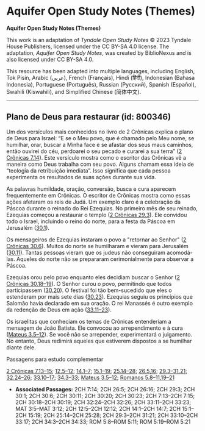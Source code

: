 # Aquifer Open Study Notes (Themes)

**Aquifer Open Study Notes (Themes)**

This work is an adaptation of *Tyndale Open Study Notes* © 2023 Tyndale House Publishers, licensed under the CC BY\-SA 4\.0 license. The adaptation, *Aquifer Open Study Notes*, was created by BiblioNexus and is also licensed under CC BY\-SA 4\.0\.

This resource has been adapted into multiple languages, including English, Tok Pisin, Arabic (عربي), French (Français), Hindi (हिंदी), Indonesian (Bahasa Indonesia), Portuguese (Português), Russian (Русский), Spanish (Español), Swahili (Kiswahili), and Simplified Chinese (简体中文).



--------------------------------

## Plano de Deus para restaurar (id: 800346)

Um dos versículos mais conhecidos no livro de 2 Crônicas explica o plano de Deus para Israel: “E se o Meu povo, que é chamado pelo Meu nome, se humilhar, orar, buscar a Minha face e se afastar dos seus maus caminhos, então ouvirei do céu, perdoarei o seu pecado e curarei a sua terra” ([2 Crônicas 7\.14](https://ref.ly/2Chr7:14)). Este versículo mostra como o escritor das Crônicas vê a maneira como Deus trabalha com seu povo. Alguns chamam essa ideia de “teologia da retribuição imediata”. Isso significa que cada pessoa experimenta os resultados de suas ações durante sua vida.

As palavras humildade, oração, conversão, busca e cura aparecem frequentemente em Crônicas. O escritor de Crônicas mostra como essas ações afetaram os reis de Judá. Um exemplo claro é a celebração da Páscoa durante o reinado do Rei Ezequias. No primeiro mês de seu reinado, Ezequias começou a restaurar o templo ([2 Crônicas 29\.3](https://ref.ly/2Chr29:3)). Ele convidou todo o Israel, incluindo o reino do norte, para a festa da Páscoa em Jerusalém ([30\.1](https://ref.ly/2Chr30:1)).

Os mensageiros de Ezequias instaram o povo a "retornar ao Senhor" ([2 Crônicas 30\.6](https://ref.ly/2Chr30:6)). Muitos do norte se humilharam e vieram para Jerusalém ([30\.11](https://ref.ly/2Chr30:11)). Tantas pessoas vieram que os judeus não conseguiram acomodá\-las. Aqueles do norte não se prepararam cerimonialmente para observar a Páscoa.

Ezequias orou pelo povo enquanto eles decidiam buscar o Senhor ([2 Crônicas 30\.18–19](https://ref.ly/2Chr30:18-2Chr30:19)). O Senhor curou o povo, permitindo que todos participassem ([30\.20](https://ref.ly/2Chr30:20)). O festival foi tão bem\-sucedido que eles o estenderam por mais sete dias ([30\.23](https://ref.ly/2Chr30:23)). Ezequias seguiu os princípios que Salomão havia declarado em sua oração. O rei Manassés é outro exemplo da redenção de Deus em ação ([33\.11–23](https://ref.ly/2Chr33:11-2Chr33:23)).

Os israelitas que conheciam os temas de Crônicas entenderiam a mensagem de João Batista. Ele convocou ao arrependimento e à cura ([Mateus 3\.5–12](https://ref.ly/Matt3:5-Matt3:12)). Se você não se arrepender, experimentará o julgamento. No entanto, Deus redimirá aqueles que estiverem dispostos a se humilhar diante dele.

Passagens para estudo complementar

[2 Crônicas 7\.13–15](https://ref.ly/2Chr7:13-2Chr7:15); [12\.5–12](https://ref.ly/2Chr12:5-2Chr12:12); [14\.1–7](https://ref.ly/2Chr14:1-2Chr14:7); [15\.1–19](https://ref.ly/2Chr15:1-2Chr15:19); [25\.14–28](https://ref.ly/2Chr25:14-2Chr25:28); [26\.5](https://ref.ly/2Chr26:5),[16](https://ref.ly/2Chr26:16); [29\.3–31\.21](https://ref.ly/2Chr29:3-2Chr31:21); [32\.24–26](https://ref.ly/2Chr32:24-2Chr32:26); [33\.10–17](https://ref.ly/2Chr33:10-2Chr33:17); [34\.3–33](https://ref.ly/2Chr34:3-2Chr34:33); [Mateus 3\.5–12](https://ref.ly/Matt3:5-Matt3:12); [Romanos 5\.8–11](https://ref.ly/Rom5:8-Rom5:11),[19–21](https://ref.ly/Rom5:19-Rom5:21)

* **Associated Passages:** 2CH 7:14; 2CH 26:5; 2CH 26:16; 2CH 29:3; 2CH 30:1; 2CH 30:6; 2CH 30:11; 2CH 30:20; 2CH 30:23; 2CH 7:13–2CH 7:15; 2CH 30:18–2CH 30:19; 2CH 32:24–2CH 32:26; 2CH 33:11–2CH 33:23; MAT 3:5–MAT 3:12; 2CH 12:5–2CH 12:12; 2CH 14:1–2CH 14:7; 2CH 15:1–2CH 15:19; 2CH 25:14–2CH 25:28; 2CH 29:3–2CH 31:21; 2CH 33:10–2CH 33:17; 2CH 34:3–2CH 34:33; ROM 5:8–ROM 5:11; ROM 5:19–ROM 5:21

